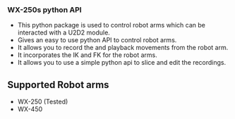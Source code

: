 ### WX-250s python API

* This python package is used to control robot arms which can be interacted with a U2D2 module. 
* Gives an easy to use python API to control robot arms.
* It allows you to record the and playback movements from the robot arm.
* It incorporates the IK and FK for the robot arms. 
* It allows you to use a simple python api to slice and edit the recordings. 


## Supported Robot arms
* WX-250 (Tested)
* WX-450
